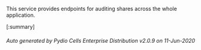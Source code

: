 






This service provides endpoints for auditing shares across the whole application.

[:summary]

###### Auto generated by Pydio Cells Enterprise Distribution v2.0.9 on 11-Jun-2020
